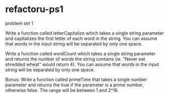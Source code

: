 refactoru-ps1
=============

problem set 1

Write a function called letterCapitalize which takes a single string parameter and capitalizes the first letter of each word in the string. You can assume that words in the input string will be separated by only one space.

Write a function called wordCount which takes a single string parameter and returns the number of words the string contains (ie. "Never eat shredded wheat" would return 4). You can assume that words in the input string will be separated by only one space.

Bonus:
Write a function called primeTime that takes a single number parameter and returns the true if the parameter is a prime number, otherwise false. The range will be between 1 and 2^16.

